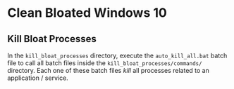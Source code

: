 # Clean Bloated Windows 10

## Kill Bloat Processes
In the `kill_bloat_processes` directory, execute the `auto_kill_all.bat` batch file to call all batch files inside the `kill_bloat_processes/commands/` directory. Each one of these batch files *kill* all processes related to an application / service.
